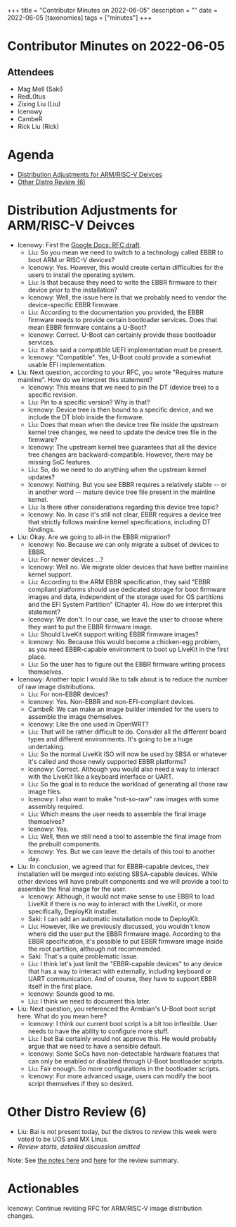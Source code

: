 +++
title = "Contributor Minutes on 2022-06-05"
description = ""
date = 2022-06-05
[taxonomies]
tags = ["minutes"]
+++

Contributor Minutes on 2022-06-05
=================================

Attendees
---------
- Mag Mell (Saki)
- RedL0tus
- Zixing Liu (Liu)
- Icenowy
- CambeR
- Rick Liu (Rick)

Agenda
======

- [Distribution Adjustments for ARM/RISC-V Deivces](#distribution-adjustments-for-armrisc-v-deivces)
- [Other Distro Review (6)](#other-distro-review-6)

Distribution Adjustments for ARM/RISC-V Deivces
===============================================

- Icenowy: First the [Google Docs: RFC draft](https://docs.google.com/document/d/1jbRz3ZYgKZokHC9jpHDfYccTnLDt1rw3xXMS-HEGMbU).
    - Liu: So you mean we need to switch to a technology called EBBR to boot ARM or RISC-V devices?
    - Icenowy: Yes. However, this would create certain difficulties for the users to install the operating system.
    - Liu: Is that because they need to write the EBBR firmware to their device prior to the installation?
    - Icenowy: Well, the issue here is that we probably need to vendor the device-specific EBBR firmware.
    - Liu: According to the documentation you provided, the EBBR firmware needs to provide certain bootloader services. Does that mean EBBR firmware contains a U-Boot?
    - Icenowy: Correct. U-Boot can certainly provide these bootloader services.
    - Liu: It also said a compatible UEFI implementation must be present.
    - Icenowy: "Compatible". Yes, U-Boot could provide a somewhat usable EFI implementation.
- Liu: Next question, according to your RFC, you wrote "Requires mature mainline". How do we interpret this statement?
    - Icenowy: This means that we need to pin the DT (device tree) to a specific revision.
    - Liu: Pin to a specific version? Why is that?
    - Icenowy: Device tree is then bound to a specific device, and we include the DT blob inside the firmware.
    - Liu: Does that mean when the device tree file inside the upstream kernel tree changes, we need to update the device tree file in the firmware?
    - Icenowy: The upstream kernel tree guarantees that all the device tree changes are backward-compatible. However, there may be missing SoC features.
    - Liu: So, do we need to do anything when the upstream kernel updates?
    - Icenowy: Nothing. But you see EBBR requires a relatively stable -- or in another word -- mature device tree file present in the mainline kernel.
    - Liu: Is there other considerations regarding this device tree topic?
    - Icenowy: No. In case it's still not clear, EBBR requires a device tree that strictly follows mainline kernel specifications, including DT bindings.
- Liu: Okay. Are we going to all-in the EBBR migration?
    - Icenowy: No. Because we can only migrate a subset of devices to EBBR.
    - Liu: For newer devices ...?
    - Icenowy: Well no. We migrate older devices that have better mainline kernel support.
    - Liu: According to the ARM EBBR specification, they said "EBBR compliant platforms should use dedicated storage for boot firmware images and data, independent of the storage used for OS partitions and the EFI System Partition" (Chapter 4). How do we interpret this statement?
    - Icenowy: We don't. In our case, we leave the user to choose where they want to put the EBBR firmware image.
    - Liu: Should LiveKit support writing EBBR firmware images?
    - Icenowy: No. Because this would become a chicken-egg problem, as you need EBBR-capable environment to boot up LiveKit in the first place.
    - Liu: So the user has to figure out the EBBR firmware writing process themselves.
- Icenowy: Another topic I would like to talk about is to reduce the number of raw image distributions.
    - Liu: For non-EBBR devices?
    - Icenowy: Yes. Non-EBBR and non-EFI-compliant devices.
    - CambeR: We can make an image builder intended for the users to assemble the image themselves.
    - Icenowy: Like the one used in OpenWRT?
    - Liu: That will be rather difficult to do. Consider all the different board types and different environments. It's going to be a huge undertaking.
    - Liu: So the normal LiveKit ISO will now be used by SBSA or whatever it's called and those newly supported EBBR platforms?
    - Icenowy: Correct. Although you would also need a way to interact with the LiveKit like a keyboard interface or UART.
    - Liu: So the goal is to reduce the workload of generating all those raw image files.
    - Icenowy: I also want to make "not-so-raw" raw images with some assembly required.
    - Liu: Which means the user needs to assemble the final image themselves?
    - Icenowy: Yes.
    - Liu: Well, then we still need a tool to assemble the final image from the prebuilt components.
    - Icenowy: Yes. But we can leave the details of this tool to another day.
- Liu: In conclusion, we agreed that for EBBR-capable devices, their installation will be merged into existing SBSA-capable devices. While other devices will have prebuilt components and we will provide a tool to assemble the final image for the user.
    - Icenowy: Although, it would not make sense to use EBBR to load LiveKit if there is no way to interact with the LiveKit, or more specifically, DeployKit installer.
    - Saki: I can add an automatic installation mode to DeployKit.
    - Liu: However, like we previously discussed, you wouldn't know where did the user put the EBBR firmware image. According to the EBBR specification, it's possible to put EBBR firmware image inside the root partition, although not recommended.
    - Saki: That's a quite problematic issue.
    - Liu: I think let's just limit the "EBBR-capable devices" to any device that has a way to interact with externally, including keyboard or UART communication. And of course, they have to support EBBR itself in the first place.
    - Icenowy: Sounds good to me.
    - Liu: I think we need to document this later.
- Liu: Next question, you referenced the Armbian's U-Boot boot script here. What do you mean here?
    - Icenowy: I think our current boot script is a bit too inflexible. User needs to have the ability to configure more stuff.
    - Liu: I bet Bai certainly would not approve this. He would probably argue that we need to have a sensible default.
    - Icenowy: Some SoCs have non-detectable hardware features that can only be enabled or disabled through U-Boot bootloader scripts.
    - Liu: Fair enough. So more configurations in the bootloader scripts.
    - Icenowy: For more advanced usage, users can modify the boot script themselves if they so desired.


Other Distro Review (6)
=======================

- Liu: Bai is not present today, but the distros to review this week were voted to be UOS and MX Linux.
- *Review starts, detailed discussion omitted*

Note: See [the notes here](@/developer/notes/distro-survey-2022.md#mx-linux) and [here](@/developer/notes/distro-survey-2022.md#uos) for the review summary.

Actionables
===========

Icenowy: Continue revising RFC for ARM/RISC-V image distribution changes.
